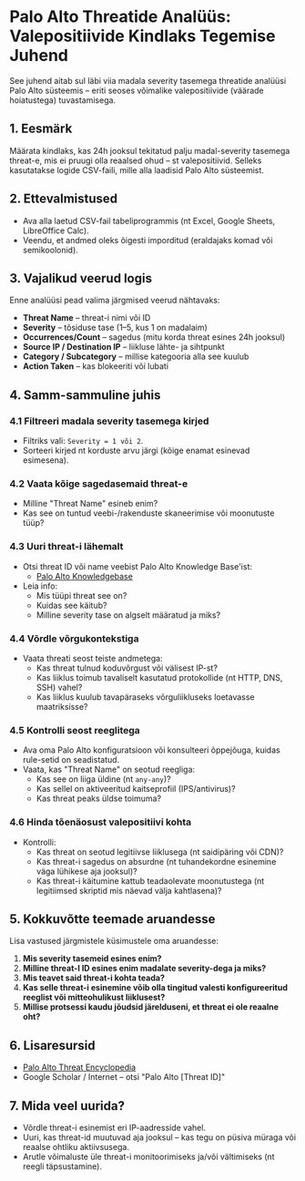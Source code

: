 # Palo Alto Threatide Analüüs: Valepositiivide Kindlaks Tegemise Juhend

See juhend aitab sul läbi viia madala severity tasemega threatide analüüsi Palo Alto süsteemis – eriti seoses võimalike valepositiivide (väärade hoiatustega) tuvastamisega.

## 1. Eesmärk
Määrata kindlaks, kas 24h jooksul tekitatud palju madal-severity tasemega threat-e, mis ei pruugi olla reaalsed ohud – st valepositiivid. Selleks kasutatakse logide CSV-faili, mille alla laadisid Palo Alto süsteemist.

## 2. Ettevalmistused
- Ava alla laetud CSV-fail tabeliprogrammis (nt Excel, Google Sheets, LibreOffice Calc).
- Veendu, et andmed oleks õigesti imporditud (eraldajaks komad või semikoolonid).

## 3. Vajalikud veerud logis
Enne analüüsi pead valima järgmised veerud nähtavaks:
- **Threat Name** – threat-i nimi või ID
- **Severity** – tõsiduse tase (1–5, kus 1 on madalaim)
- **Occurrences/Count** – sagedus (mitu korda threat esines 24h jooksul)
- **Source IP / Destination IP** – liikluse lähte- ja sihtpunkt
- **Category / Subcategory** – millise kategooria alla see kuulub
- **Action Taken** – kas blokeeriti või lubati

## 4. Samm-sammuline juhis

### 4.1 Filtreeri madala severity tasemega kirjed
- Filtriks vali: `Severity = 1 või 2`.
- Sorteeri kirjed nt korduste arvu järgi (kõige enamat esinevad esimesena).

### 4.2 Vaata kõige sagedasemaid threat-e
- Milline "Threat Name" esineb enim?
- Kas see on tuntud veebi-/rakenduste skaneerimise või moonutuste tüüp?

### 4.3 Uuri threat-i lähemalt
- Otsi threat ID või name veebist Palo Alto Knowledge Base'ist:
  - [Palo Alto Knowledgebase](https://knowledgebase.paloaltonetworks.com/)
- Leia info:
  - Mis tüüpi threat see on?
  - Kuidas see käitub?
  - Milline severity tase on algselt määratud ja miks?

### 4.4 Võrdle võrgukontekstiga
- Vaata threati seost teiste andmetega:
  - Kas threat tulnud koduvõrgust või välisest IP-st?
  - Kas liiklus toimub tavaliselt kasutatud protokollide (nt HTTP, DNS, SSH) vahel?
  - Kas liiklus kuulub tavapäraseks võrguliikluseks loetavasse maatriksisse?

### 4.5 Kontrolli seost reeglitega
- Ava oma Palo Alto konfiguratsioon või konsulteeri õppejõuga, kuidas rule-setid on seadistatud.
- Vaata, kas "Threat Name" on seotud reegliga:
  - Kas see on liiga üldine (nt `any-any`)?
  - Kas sellel on aktiveeritud kaitseprofiil (IPS/antivirus)?
  - Kas threat peaks üldse toimuma?

### 4.6 Hinda tõenäosust valepositiivi kohta
- Kontrolli:
  - Kas threat on seotud legitiivse liiklusega (nt saidipäring või CDN)?
  - Kas threat-i sagedus on absurdne (nt tuhandekordne esinemine väga lühikese aja jooksul)?
  - Kas threat-i käitumine kattub teadaolevate moonutustega (nt legitiimsed skriptid mis näevad välja kahtlasena)?

## 5. Kokkuvõtte teemade aruandesse
Lisa vastused järgmistele küsimustele oma aruandesse:

1. **Mis severity tasemeid esines enim?**
2. **Milline threat-I ID esines enim madalate severity-dega ja miks?**
3. **Mis teavet said threat-i kohta teada?**
4. **Kas selle threat-i esinemine võib olla tingitud valesti konfigureeritud reeglist või mitteohulikust liiklusest?**
5. **Millise protsessi kaudu jõudsid järelduseni, et threat ei ole reaalne oht?**

## 6. Lisaresursid
- [Palo Alto Threat Encyclopedia](https://knowledgebase.paloaltonetworks.com/)
- Google Scholar / Internet – otsi "Palo Alto [Threat ID]"

## 7. Mida veel uurida?
- Võrdle threat-i esinemist eri IP-aadresside vahel.
- Uuri, kas threat-id muutuvad aja jooksul – kas tegu on püsiva müraga või reaalse ohtliku aktiivsusega.
- Arutle võimaluste üle threat-i monitoorimiseks ja/või vältimiseks (nt reegli täpsustamine).
